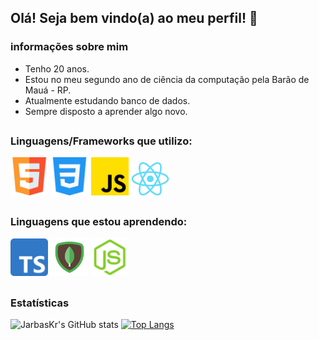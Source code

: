 ## Olá! Seja bem vindo(a) ao meu perfil! 👋

### informações sobre mim

<ul>
<li>Tenho 20 anos.
<li>Estou no meu segundo ano de ciência da computação pela Barão de Mauá - RP.
<li>Atualmente estudando banco de dados.
<li>Sempre disposto a aprender algo novo.
</ul>

##

### Linguagens/Frameworks que utilizo:

<div id="Linguagens conhecidas">
<img width="12%" src="./.github/html5.png">
<img width="12%" src="./.github/css-3.png">
<img width="12%" src="./.github/JS.png">
<img width="12%" src="./.github/React-icon.svg.png">
</div>

##

### Linguagens que estou aprendendo:

<div id="Linguagens aprendendo">
<img width="12%" src="./.github/typescript.png">
<img width="12%" src="./.github/mongo.png">
<img width="12%" src="./.github/node-js.png">
</div>

##

<div id="Estatísticas">

### Estatísticas

![JarbasKr's GitHub stats](https://github-readme-stats.vercel.app/api?username=jarbaskr&show_icons=true&theme=radical)
[![Top Langs](https://github-readme-stats.vercel.app/api/top-langs/?username=JarbasKr&layout=compact)](https://github.com/JarbasKr/github-readme-stats)

</div>

##
